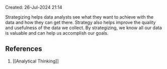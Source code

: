 Created: 26-Jul-2024 21:14

Strategizing helps data analysts see what they want to achieve with the data and how they can get there. Strategy also helps improve the quality and usefulness of the data we collect. By strategizing, we know all our data is valuable and can help us accomplish our goals.
## References
1. [[Analytical Thinking]]
